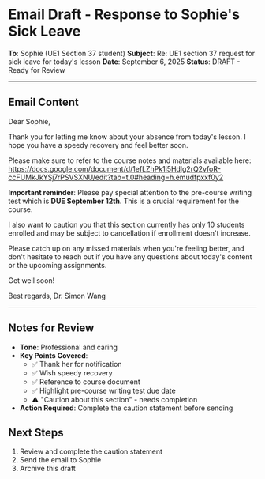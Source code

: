 # Email Draft - Response to Sophie's Sick Leave

**To**: Sophie (UE1 Section 37 student)
**Subject**: Re: UE1 section 37 request for sick leave for today's lesson
**Date**: September 6, 2025
**Status**: DRAFT - Ready for Review

---

## Email Content

Dear Sophie,

Thank you for letting me know about your absence from today's lesson. I hope you have a speedy recovery and feel better soon.

Please make sure to refer to the course notes and materials available here: https://docs.google.com/document/d/1efLZhPk1i5Hdlg2rQ2vfoR-ccFUMkJkYSj7rPSVSXNU/edit?tab=t.0#heading=h.emudfpxxf0y2

**Important reminder**: Please pay special attention to the pre-course writing test which is **DUE September 12th**. This is a crucial requirement for the course.

I also want to caution you that this section currently has only 10 students enrolled and may be subject to cancellation if enrollment doesn't increase.

Please catch up on any missed materials when you're feeling better, and don't hesitate to reach out if you have any questions about today's content or the upcoming assignments.

Get well soon!

Best regards,
Dr. Simon Wang

---

## Notes for Review

- **Tone**: Professional and caring
- **Key Points Covered**:
  - ✅ Thank her for notification
  - ✅ Wish speedy recovery
  - ✅ Reference to course document
  - ✅ Highlight pre-course writing test due date
  - ⚠️ "Caution about this section" - needs completion
- **Action Required**: Complete the caution statement before sending

## Next Steps

1. Review and complete the caution statement
2. Send the email to Sophie
3. Archive this draft
